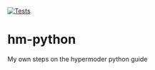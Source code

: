 [![Tests](https://github.com/ppalazon/hm-python/workflows/Tests/badge.svg)](https://github.com/ppalazon/hm-python/actions?workflow=Tests)

# hm-python
My own steps on the hypermoder python guide
